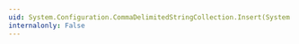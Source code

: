 ```yaml
---
uid: System.Configuration.CommaDelimitedStringCollection.Insert(System.Int32,System.String)
internalonly: False
---
```

